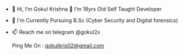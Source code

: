 - 👋 Hi, I’m Gokul Krishna 👀 I’m 18yrs Old Self Taught Developer
- 💞️ I'm Currently Pursuing B.Sc (Cyber Security and Digital forensics)
- 📫 Reach me on telegram @gokul2x
 
 
 
   Ping Me On : gokulkris02@gmail.com 
